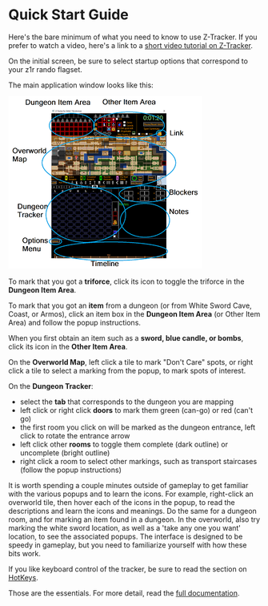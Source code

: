 # Quick Start Guide

Here's the bare minimum of what you need to know to use Z-Tracker.  If you prefer to watch a video, here's a link to a [short video tutorial on Z-Tracker](https://www.youtube.com/watch?v=IABAWaJCfRk).

On the initial screen, be sure to select startup options that correspond to your z1r rando flagset.

The main application window looks like this:

![Main Z-Tracker Window screenshot](screenshots/overview-smaller.png)

To mark that you got a **triforce**, click its icon to toggle the triforce in the **Dungeon Item Area**.

To mark that you got an **item** from a dungeon (or from White Sword Cave, Coast, or Armos), click an item box in the **Dungeon Item Area** (or Other Item Area) and follow the popup instructions.

When you first obtain an item such as a **sword, blue candle, or bombs**, click its icon in the **Other Item Area**.

On the **Overworld Map**, left click a tile to mark "Don't Care" spots, or right click a tile to select a marking from the popup, to mark spots of interest.

On the **Dungeon Tracker**:

 - select the **tab** that corresponds to the dungeon you are mapping
 - left click or right click **doors** to mark them green (can-go) or red (can't go)
 - the first room you click on will be marked as the dungeon entrance, left click to rotate the entrance arrow
 - left click other **rooms** to toggle them complete (dark outline) or uncomplete (bright outline)
 - right click a room to select other markings, such as transport staircases (follow the popup instructions)

It is worth spending a couple minutes outside of gameplay to get familiar with the various popups and to learn the icons.  For example, right-click an overworld tile, then hover each of the 
icons in the popup, to read the descriptions and learn the icons and meanings.  Do the same for a dungeon room, and for marking an item found in a dungeon.  In the overworld, also try
marking the white sword location, as well as a 'take any one you want' location, to see the associated popups.  The interface is designed to be speedy in gameplay, but you need to 
familiarize yourself with how these bits work.

If you like keyboard control of the tracker, be sure to read the section on [HotKeys](extras.md#hotkeys).

Those are the essentials.  For more detail, read the [full documentation](TOC.md).

